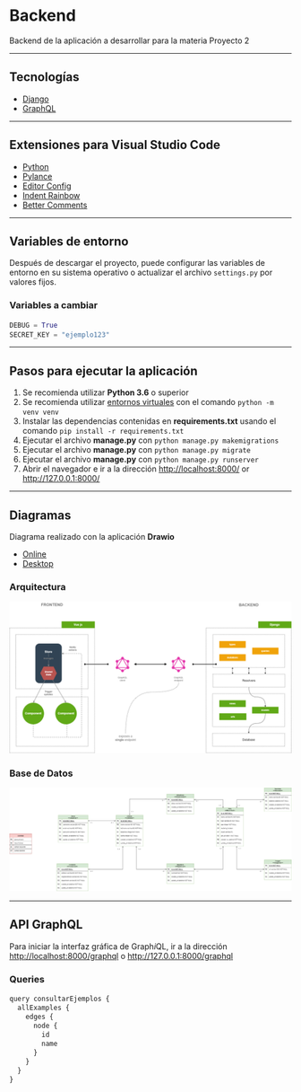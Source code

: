 # Backend

Backend de la aplicación a desarrollar para la materia Proyecto 2

---

## Tecnologías

- [Django](https://www.djangoproject.com/)
- [GraphQL](https://graphene-python.org/)

---

## Extensiones para Visual Studio Code

- [Python](https://marketplace.visualstudio.com/items?itemName=ms-python.python)
- [Pylance](https://marketplace.visualstudio.com/items?itemName=ms-python.vscode-pylance)
- [Editor Config](https://marketplace.visualstudio.com/items?itemName=EditorConfig.EditorConfig)
- [Indent Rainbow](https://marketplace.visualstudio.com/items?itemName=oderwat.indent-rainbow)
- [Better Comments](https://marketplace.visualstudio.com/items?itemName=aaron-bond.better-comments)

---

## Variables de entorno

Después de descargar el proyecto, puede configurar las variables de entorno en su sistema operativo o actualizar el archivo ```settings.py``` por valores fijos.

### Variables a cambiar

```python
DEBUG = True
SECRET_KEY = "ejemplo123"
```

---

## Pasos para ejecutar la aplicación

1. Se recomienda utilizar **Python 3.6** o superior
2. Se recomienda utilizar [entornos virtuales](https://docs.python.org/es/3/tutorial/venv.html) con el comando ```python -m venv venv```
3. Instalar las dependencias contenidas en **requirements.txt** usando el comando `pip install -r requirements.txt`
4. Ejecutar el archivo **manage.py** con `python manage.py makemigrations`
5. Ejecutar el archivo **manage.py** con `python manage.py migrate`
6. Ejecutar el archivo **manage.py** con `python manage.py runserver`
7. Abrir el navegador e ir a la dirección <http://localhost:8000/> or <http://127.0.0.1:8000/>

---

## Diagramas

Diagrama realizado con la aplicación **Drawio**
- [Online](https://app.diagrams.net/)
- [Desktop](https://www.diagrams.net/)

### Arquitectura
![architecture](diagrams/architecture.png "arquitectura")


### Base de Datos
![database](diagrams/database.png "base de datos")

---

## API GraphQL

Para iniciar la interfaz gráfica de Graph*i*QL, ir a la dirección <http://localhost:8000/graphql> o <http://127.0.0.1:8000/graphql>

### Queries

```
query consultarEjemplos {
  allExamples {
    edges {
      node {
        id
        name
      }
    }
  }
}
```
